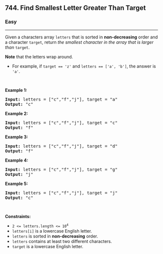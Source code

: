 <h2>744. Find Smallest Letter Greater Than Target</h2><h3>Easy</h3><hr><div style="user-select: auto;"><p style="user-select: auto;">Given a characters array <code style="user-select: auto;">letters</code> that is sorted in <strong style="user-select: auto;">non-decreasing</strong> order and a character <code style="user-select: auto;">target</code>, return <em style="user-select: auto;">the smallest character in the array that is larger than </em><code style="user-select: auto;">target</code>.</p>

<p style="user-select: auto;"><strong style="user-select: auto;">Note</strong> that the letters wrap around.</p>

<ul style="user-select: auto;">
	<li style="user-select: auto;">For example, if <code style="user-select: auto;">target == 'z'</code> and <code style="user-select: auto;">letters == ['a', 'b']</code>, the answer is <code style="user-select: auto;">'a'</code>.</li>
</ul>

<p style="user-select: auto;">&nbsp;</p>
<p style="user-select: auto;"><strong style="user-select: auto;">Example 1:</strong></p>

<pre style="user-select: auto;"><strong style="user-select: auto;">Input:</strong> letters = ["c","f","j"], target = "a"
<strong style="user-select: auto;">Output:</strong> "c"
</pre>

<p style="user-select: auto;"><strong style="user-select: auto;">Example 2:</strong></p>

<pre style="user-select: auto;"><strong style="user-select: auto;">Input:</strong> letters = ["c","f","j"], target = "c"
<strong style="user-select: auto;">Output:</strong> "f"
</pre>

<p style="user-select: auto;"><strong style="user-select: auto;">Example 3:</strong></p>

<pre style="user-select: auto;"><strong style="user-select: auto;">Input:</strong> letters = ["c","f","j"], target = "d"
<strong style="user-select: auto;">Output:</strong> "f"
</pre>

<p style="user-select: auto;"><strong style="user-select: auto;">Example 4:</strong></p>

<pre style="user-select: auto;"><strong style="user-select: auto;">Input:</strong> letters = ["c","f","j"], target = "g"
<strong style="user-select: auto;">Output:</strong> "j"
</pre>

<p style="user-select: auto;"><strong style="user-select: auto;">Example 5:</strong></p>

<pre style="user-select: auto;"><strong style="user-select: auto;">Input:</strong> letters = ["c","f","j"], target = "j"
<strong style="user-select: auto;">Output:</strong> "c"
</pre>

<p style="user-select: auto;">&nbsp;</p>
<p style="user-select: auto;"><strong style="user-select: auto;">Constraints:</strong></p>

<ul style="user-select: auto;">
	<li style="user-select: auto;"><code style="user-select: auto;">2 &lt;= letters.length &lt;= 10<sup style="user-select: auto;">4</sup></code></li>
	<li style="user-select: auto;"><code style="user-select: auto;">letters[i]</code> is a lowercase English letter.</li>
	<li style="user-select: auto;"><code style="user-select: auto;">letters</code> is sorted in <strong style="user-select: auto;">non-decreasing</strong> order.</li>
	<li style="user-select: auto;"><code style="user-select: auto;">letters</code> contains at least two different characters.</li>
	<li style="user-select: auto;"><code style="user-select: auto;">target</code> is a lowercase English letter.</li>
</ul>
</div>